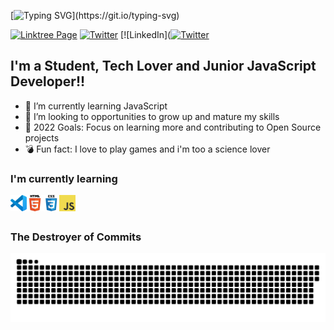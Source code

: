 [![Typing SVG](https://readme-typing-svg.herokuapp.com?color=BF22F7&center=true&lines=Hello%2C+my+name+is+Neryath!;Welcome+to+my+profile!)](https://git.io/typing-svg)

[![Linktree Page](https://img.shields.io/badge/neryath-linktree-brightgreen)](https://linktr.ee/neryathdev)
[![Twitter](https://img.shields.io/badge/Twitter-1DA1F2?style=for-the-badge&logo=twitter&logoColor=white)](https://twitter.com/neryathdev)
[![LinkedIn]([![Twitter](https://img.shields.io/badge/Twitter-1DA1F2?style=for-the-badge&logo=twitter&logoColor=white)](https://www.linkedin.com/in/neryathdev/)

## I'm a Student, Tech Lover and Junior JavaScript Developer!!

- 👾 I’m currently learning JavaScript
- 👻 I’m looking to opportunities to grow up and mature my skills
- 🤖 2022 Goals: Focus on learning more and contributing to Open Source projects
- 💣 Fun fact: I love to play games and i'm too a science lover

### I'm currently learning

<img align="left" alt="Visual Studio Code" width="26px" src="https://raw.githubusercontent.com/github/explore/80688e429a7d4ef2fca1e82350fe8e3517d3494d/topics/visual-studio-code/visual-studio-code.png" />
<img align="left" alt="HTML5" width="26px" src="https://raw.githubusercontent.com/github/explore/80688e429a7d4ef2fca1e82350fe8e3517d3494d/topics/html/html.png" />
<img align="left" alt="CSS3" width="26px" src="https://raw.githubusercontent.com/github/explore/80688e429a7d4ef2fca1e82350fe8e3517d3494d/topics/css/css.png" />
<img align="left" alt="JavaScript" width="26px" src="https://raw.githubusercontent.com/github/explore/80688e429a7d4ef2fca1e82350fe8e3517d3494d/topics/javascript/javascript.png" /><br><br>


### The Destroyer of Commits

![Snake animation](https://github.com/neryath/neryath/blob/output/github-contribution-grid-snake.svg)  




